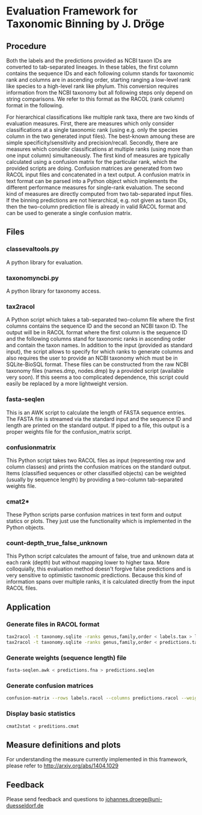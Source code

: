 # Evaluation Framework for Taxonomic Binning by J. Dröge

## Procedure
Both the labels and the predictions provided as NCBI taxon IDs are converted to tab-separated lineages. In these tables, the first column contains the sequence IDs and each following column stands for taxonomic rank and columns are in ascending order, starting ranging a low-level rank like species to a high-level rank like phylum. This conversion requires information from the NCBI taxonomy but all following steps only depend on string comparisons. We refer to this format as the RACOL (rank column) format in the following.

For hierarchical classifications like multiple rank taxa, there are two kinds of evaluation measures. First, there are measures which only consider classifications at a single taxonomic rank (using e.g. only the species column in the two generated input files). The best-known amoung these are simple specificity/sensitivity and precision/recall. Secondly, there are measures which consider classifications at multiple ranks (using more than one input column) simultaneously. The first kind of measures are typically calculated using a confusion matrix for the particular rank, which the provided scripts are doing. Confusion matrices are generated from two RACOL input files and concatenated in a text output. A confusion matrix in text format can be parsed into a Python object which implements the different performance measures for single-rank evaluation. The second kind of measures are directly computed from two tab-separated input files. If the binning predictions are not hierarchical, e.g. not given as taxon IDs, then the two-column prediction file is already in valid RACOL format and can be used to generate a single confusion matrix.

## Files

### classevaltools.py
A python library for evaluation.

### taxonomyncbi.py
A python library for taxonomy access.

### tax2racol
A Python script which takes a tab-separated two-column file where the first columns contains the sequence ID and the second an NCBI taxon ID. The output will be in RACOL format where the first column is the sequence ID and the following columns stand for taxonomic ranks in ascending order and contain the taxon names. In addition to the input (provided as standard input), the script allows to specify for which ranks to generate columns and also requires the user to provide an NCBI taxonomy which must be in SQLite-BioSQL format. These files can be constructed from the raw NCBI taxonomy files (names.dmp, nodes.dmp) by a provided script (available very soon). If this seems a too complicated dependence, this script could easily be replaced by a more lightweight version.

### fasta-seqlen
This is an AWK script to calculate the length of FASTA sequence entries. The FASTA file is streamed via the standard input and the sequence ID and length are printed on the standard output. If piped to a file, this output is a proper weights file for the confusion_matrix script.

### confusionmatrix
This Python script takes two RACOL files as input (representing row and column classes) and prints the confusion matrices on the standard output. Items (classified sequences or other classified objects) can be weighted (usually by sequence length) by providing a two-column tab-separated weights file.

### cmat2*
These Python scripts parse confusion matrices in text form and output statics or plots. They just use the functionality which is implemented in the Python objects.

### count-depth_true_false_unknown
This Python script calculates the amount of false, true and unknown data at each rank (depth) but without mapping lower to higher taxa. More colloquially, this evaluation method doesn't forgive false predictions and is very sensitive to optimistic taxonomic predictions. Because this kind of information spans over multiple ranks, it is calculated directly from the input RACOL files.

## Application

### Generate files in RACOL format
```bash
tax2racol -t taxonomy.sqlite -ranks genus,family,order < labels.tax > labels.racol
tax2racol -t taxonomy.sqlite -ranks genus,family,order < predictions.tax > predictions.racol
```

### Generate weights (sequence length) file
```bash
fasta-seqlen.awk < predictions.fna > predictions.seqlen
```

### Generate confusion matrices
```bash
confusion-matrix --rows labels.racol --columns predictions.racol --weights predictions.seqlen --matrix-form quadratic --allow-missing-columns > predictions.cmat
```

### Display basic statistics
```bash
cmat2stat < preditions.cmat
```

## Measure definitions and plots
For understanding the measure currently implemented in this framework, please refer to http://arxiv.org/abs/1404.1029

## Feedback
Please send feedback and questions to johannes.droege@uni-duesseldorf.de

